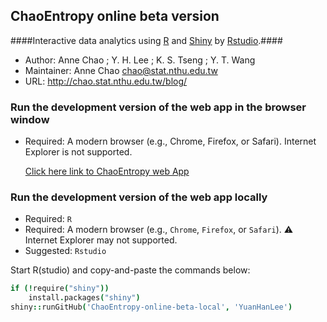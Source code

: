 ## ChaoEntropy online beta version

####Interactive data analytics using <a href="http://www.r-project.org/" target="_blank">R</a> and <a href="http://www.rstudio.com/shiny/" target="_blank">Shiny</a> by <a href="http://www.rstudio.com/" target="_blank">Rstudio</a>.####

- Author: Anne Chao ; Y. H. Lee ; K. S. Tseng ; Y. T. Wang 
- Maintainer: Anne Chao chao@stat.nthu.edu.tw
- URL: http://chao.stat.nthu.edu.tw/blog/


### Run the development version of the web app in the browser window
- Required: A modern browser (e.g., Chrome, Firefox, or Safari). Internet Explorer is not supported.
  
  <a href="https://yuanhan.shinyapps.io/ChaoEntropy-beta/" target="_blank">Click here link to ChaoEntropy web App</a>

### Run the development version of the web app locally

- Required: `R`
- Required: A modern browser (e.g., `Chrome`, `Firefox`, or `Safari`). :warning: Internet Explorer may not supported.
- Suggested: `Rstudio`

Start R(studio) and copy-and-paste the commands below:

```coffee
if (!require("shiny"))
    install.packages("shiny")
shiny::runGitHub('ChaoEntropy-online-beta-local', 'YuanHanLee')
```
  

